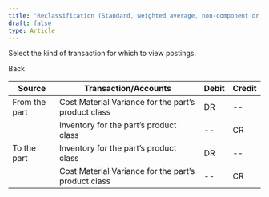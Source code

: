 ```yaml
---
title: "Reclassification (Standard, weighted average, non-component or Inventory transactions)"
draft: false
type: Article
---
```


Select the kind of transaction for which to view postings. 

Back

| Source        | Transaction/Accounts                                | Debit | Credit |
|---------------|-----------------------------------------------------|-------|--------|
| From the part | Cost Material Variance for the part’s product class | DR    | --     |
|               | Inventory for the part’s product class              | --    | CR     |
| To the part   | Inventory for the part’s product class              | DR    | --     |
|               | Cost Material Variance for the part’s product class | --    | CR     |